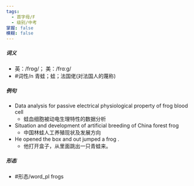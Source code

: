 ```yaml
---
tags:
  - 首字母/F
  - 级别/中考
掌握: false
模糊: false
---
```

##### 词义
- 英：/frɒɡ/； 美：/frɑːɡ/
- #词性/n  青蛙；蛙；法国佬(对法国人的蔑称)
##### 例句
- Data analysis for passive electrical physiological property of frog blood cell
	- 蛙血细胞被动电生理特性的数据分析
- Situation and development of artificial breeding of China forest frog
	- 中国林蛙人工养殖现状及发展方向
- He opened the box and out jumped a frog .
	- 他打开盒子，从里面跳出一只青蛙来。
##### 形态
- #形态/word_pl frogs
